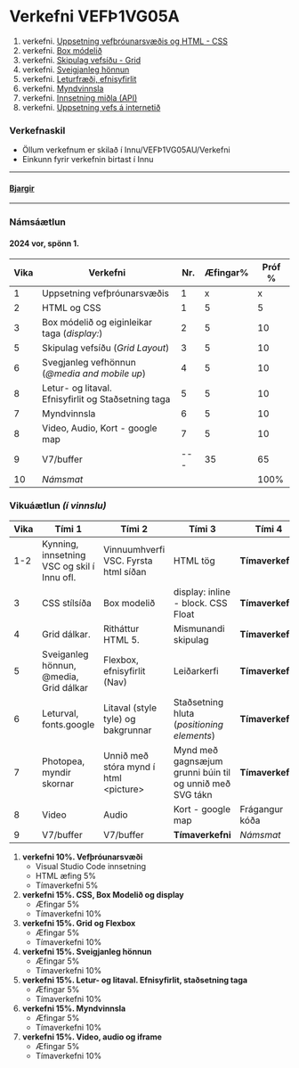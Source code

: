 # Verkefni VEFÞ1VG05A

1. verkefni. [Uppsetning vefþróunarsvæðis og HTML - CSS](Verkefni-1/)
1. verkefni. [Box módelið](Verkefni-2/)
1. verkefni. [Skipulag vefsíðu - Grid](Verkefni-3/)
1. verkefni. [Sveigjanleg hönnun](Verkefni-4/)
1. verkefni. [Leturfræði, efnisyfirlit](Verkefni-6/README.md)
1. verkefni. [Myndvinnsla](Verkefni-5/)
1. verkefni. [Innsetning miðla (API)](Verkefni-6/README.md)
1. verkefni. [Uppsetning vefs á internetið](Verkefni-7/README.md)

### Verkefnaskil 
 
-  Öllum verkefnum er skilað í Innu/VEFÞ1VG05AU/Verkefni 
-  Einkunn fyrir verkefnin birtast í Innu

---

#### [Bjargir](https://github.com/vefgrunnur/23H-verkefni-S2/wiki)

---

### Námsáætlun

#### 2024 vor, spönn 1. 

| Vika  | Verkefni  | Nr. | Æfingar% | Próf % |
|---|---|---|---|---|
| 1  | Uppsetning vefþróunarsvæðis  | 1  | x | x |
| 2  | HTML og CSS | 1  | 5 | 5 |
| 3  | Box módelið og eiginleikar taga (_display:_) | 2 | 5 | 10 |
| 5  | Skipulag vefsíðu (_Grid Layout_) | 3  | 5 | 10 |
| 6  | Svegjanleg vefhönnun (_@media and mobile up_) | 4  | 5 | 10 |
| 8  | Letur- og litaval.<br> Efnisyfirlit og Staðsetning taga | 5  | 5 | 10 |
| 7  | Myndvinnsla | 6 | 5 | 10 |
| 8  | Video, Audio, Kort - google map | 7 | 5 | 10 |
| 9  | V7/buffer | --- | 35 | 65 |
| 10 | _Námsmat_  |  |  | 100%  |



### Vikuáætlun _(í vinnslu)_

| Vika | Tími 1  | Tími 2 | Tími 3 | Tími 4 | 
| --- | --- | --- | --- | --- | 
| 1-2 |  Kynning, innsetning VSC og skil í Innu ofl. | Vinnuumhverfi VSC. Fyrsta html síðan | HTML tög | **Tímaverkefni** | 
| 3 | CSS stílsíða | Box modelið | display: inline - block.  CSS Float  | **Tímaverkefni** | 
| 4 | Grid dálkar. | Ritháttur HTML 5. | Mismunandi skipulag | **Tímaverkefni** |   
| 5 | Sveiganleg hönnun, @media, Grid dálkar | Flexbox,  efnisyfirlit (Nav) | Leiðarkerfi | **Tímaverkefni** | 
| 6 | Leturval, fonts.google  | Litaval (style tyle) og bakgrunnar | Staðsetning hluta (_positioning elements_) | **Tímaverkefni** | 
| 7 | Photopea, myndir skornar | Unnið með stóra mynd í html &lt;picture> | Mynd með gagnsæjum grunni búin til og unnið með SVG tákn | **Tímaverkefni** |       
| 8 | Video | Audio | Kort - google map | Frágangur kóða | 
| 9 | V7/buffer | V7/buffer | **Tímaverkefni**  | _Námsmat_ |

1. **verkefni 10%.  Vefþróunarsvæði**
   * Visual Studio Code innsetning
   * HTML æfing 5%
   * Tímaverkefni 5%
1. **verkefni 15%. CSS, Box Modelið og display** 
    * Æfingar 5% 
    * Tímaverkefni 10%
1. **verkefni 15%. Grid og Flexbox**
   * Æfingar 5% 
   * Tímaverkefni 10%
1. **verkefni 15%. Sveigjanleg hönnun**
   * Æfingar 5%
   * Tímaverkefni 10%
1. **verkefni 15%. Letur- og litaval. Efnisyfirlit, staðsetning taga** 
   * Æfingar 5%
   * Tímaverkefni 10%
1. **verkefni 15%. Myndvinnsla** 
   * Æfingar 5%
   * Tímaverkefni 10%
1. **verkefni 15%. Video, audio og iframe**  
   * Æfingar 5%
   * Tímaverkefni 10%